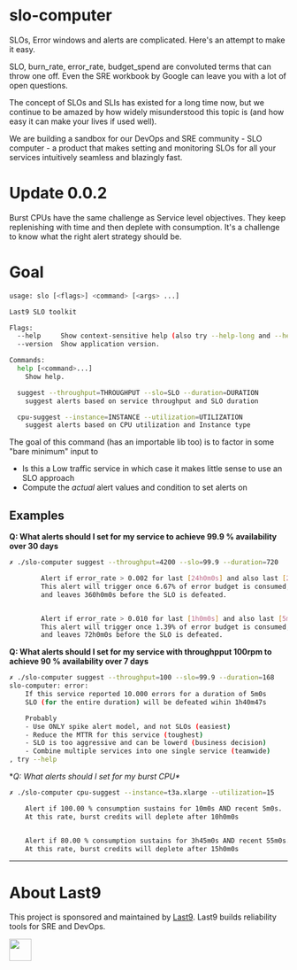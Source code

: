 # slo-computer

SLOs, Error windows and alerts are complicated. Here's an attempt to make it
easy.

SLO, burn_rate, error_rate, budget_spend are convoluted terms that can throw one
off. Even the SRE workbook by Google can leave you with a lot of open questions.

The concept of SLOs and SLIs has existed for a long time now, but we continue to
be amazed by how widely misunderstood this topic is (and how easy it can make
your lives if used well).

We are building a sandbox for our DevOps and SRE community - SLO computer - a
product that makes setting and monitoring SLOs for all your services intuitively
seamless and blazingly fast.

# Update 0.0.2

Burst CPUs have the same challenge as Service level objectives. They keep
replenishing with time and then deplete with consumption. It's a challenge to
know what the right alert strategy should be.

# Goal

```bash
usage: slo [<flags>] <command> [<args> ...]

Last9 SLO toolkit

Flags:
  --help     Show context-sensitive help (also try --help-long and --help-man).
  --version  Show application version.

Commands:
  help [<command>...]
    Show help.

  suggest --throughput=THROUGHPUT --slo=SLO --duration=DURATION
    suggest alerts based on service throughput and SLO duration

  cpu-suggest --instance=INSTANCE --utilization=UTILIZATION
    suggest alerts based on CPU utilization and Instance type
```

The goal of this command (has an importable lib too) is to factor in some "bare
minimum" input to

- Is this a Low traffic service in which case it makes little sense to use an
  SLO approach
- Compute the _actual_ alert values and condition to set alerts on

## Examples

**Q: What alerts should I set for my service to achieve 99.9 % availability over
30 days**

```bash
✗ ./slo-computer suggest --throughput=4200 --slo=99.9 --duration=720

		Alert if error_rate > 0.002 for last [24h0m0s] and also last [2h0m0s]
		This alert will trigger once 6.67% of error budget is consumed,
		and leaves 360h0m0s before the SLO is defeated.


		Alert if error_rate > 0.010 for last [1h0m0s] and also last [5m0s]
		This alert will trigger once 1.39% of error budget is consumed,
		and leaves 72h0m0s before the SLO is defeated.
```

**Q: What alerts should I set for my service with throughpput 100rpm to achieve
90 % availability over 7 days**

```bash
✗ ./slo-computer suggest --throughput=100 --slo=99.9 --duration=168
slo-computer: error:
	If this service reported 10.000 errors for a duration of 5m0s
	SLO (for the entire duration) will be defeated wihin 1h40m47s

	Probably
	- Use ONLY spike alert model, and not SLOs (easiest)
	- Reduce the MTTR for this service (toughest)
	- SLO is too aggressive and can be lowerd (business decision)
	- Combine multiple services into one single service (teamwide)
, try --help
```

**Q: What alerts should I set for my burst CPU\**

```bash
✗ ./slo-computer cpu-suggest --instance=t3a.xlarge --utilization=15

	Alert if 100.00 % consumption sustains for 10m0s AND recent 5m0s.
	At this rate, burst credits will deplete after 10h0m0s


	Alert if 80.00 % consumption sustains for 3h45m0s AND recent 55m0s.
	At this rate, burst credits will deplete after 15h0m0s
```

---

# About Last9

This project is sponsored and maintained by [Last9](https://last9.io). Last9 builds reliability tools for SRE and DevOps.

<a href="https://last9.io"><img src="https://last9.github.io/assets/email-logo-green.png" alt="" loading="lazy" height="40px" /></a>
